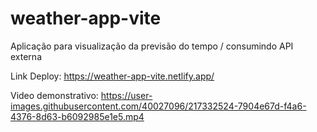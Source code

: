 # weather-app-vite
Aplicação para visualização da previsão do tempo / consumindo API externa


Link Deploy: https://weather-app-vite.netlify.app/

Video demonstrativo:
https://user-images.githubusercontent.com/40027096/217332524-7904e67d-f4a6-4376-8d63-b6092985e1e5.mp4

